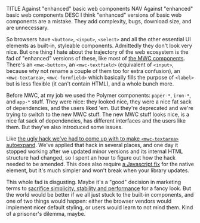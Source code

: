 TITLE Against "enhanced" basic web components
NAV Against "enhanced" basic web components
DESC I think "enhanced" versions of basic web components are a mistake. They add complexity, bugs, download size, and are unnecessary.

So browsers have `<button>`, `<input>`, `<select>` and all the other essential UI elements as built-in, styleable components. Admittedly they don't look very nice. But one thing I hate about the trajectory of the web ecosystem is the fad of "enhanced" versions of these, like most of [the MWC components](https://github.com/material-components/material-components-web-components/). There's an `<mwc-button>`, an `<mwc-textfield>` (equivalent of `<input>`, because why not rename a couple of them too for extra confusion), an `<mwc-textarea>`, `<mwc-formfield>` which basically fills the purpose of `<label>` but is less flexible (it can't contain HTML), and a whole bunch more.

Before MWC, at my job we used the Polymer components: `paper-*`, `iron-*`, and `app-*` stuff. They were nice: they looked nice, they were a nice fat sack of dependencies, and the users liked 'em. But they're deprecated and we're trying to switch to the new MWC stuff. The new MWC stuff looks nice, is a nice fat sack of dependencies, has different interfaces and the users like them. But they've also introduced some issues.

Like [the ugly hack we've had to come up with to make `<mwc-textarea>` autoexpand](https://github.com/material-components/material-components-web-components/issues/455#issuecomment-574330528). We've applied that hack in several places, and one day it stopped working after we updated minor versions and its internal HTML structure had changed, so I spent an hour to figure out how the hack needed to be amended. This does also require [a Javascript fix](https://github.com/yujiri8/didact/tree/master/js/util.js) for the native element, but it's much simpler and won't break when your library updates.

This whole fad is disgusting. Maybe it's a "good" decision in marketing terms to [sacrifice simplicity, stability and performance](https://yujiri.xyz/software/features) for a fancy look. But the world would be better if we all just stuck to the built-in components, and one of two things would happen: either the browser vendors would implement nicer default styling, or users would learn to not mind them. Kind of a prisoner's dilemma, maybe.
